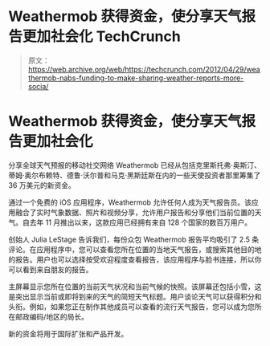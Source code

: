 # Weathermob 获得资金，使分享天气报告更加社会化 TechCrunch

> 原文：<https://web.archive.org/web/https://techcrunch.com/2012/04/29/weathermob-nabs-funding-to-make-sharing-weather-reports-more-socia/>

# Weathermob 获得资金，使分享天气报告更加社会化

分享全球天气预报的移动社交网络 Weathermob 已经从包括克里斯托弗·奥斯汀、蒂姆·奥尔布赖特、德鲁·沃尔普和马克·黑斯廷斯在内的一些天使投资者那里筹集了 36 万美元的新资金。

通过一个免费的 iOS 应用程序，Weathermob 允许任何人成为天气报告员。该应用融合了实时气象数据、照片和视频分享，允许用户报告和分享他们当前位置的天气。自去年 11 月推出以来，这款应用已经拥有来自 128 个国家的数百万用户。

创始人 Julia LeStage 告诉我们，每份众包 Weathermob 报告平均吸引了 2.5 条评论。在应用程序中，您可以查看您所在位置的当地天气报告，或搜索其他目的地的报告。用户也可以选择按受欢迎程度查看报告，该应用程序与脸书连接，所以你可以看到来自朋友的报告。

主屏幕显示您所在位置的当前天气状况和当前气候的快照。该屏幕还包括小雪，这是突出显示当前或即将到来的天气的简短天气标题。用户谈论天气可以获得积分和头衔。例如，如果您正在制作其他成员可以查看的流行天气报告，您可以成为您所在邮政编码/地区的局长。

新的资金将用于国际扩张和产品开发。